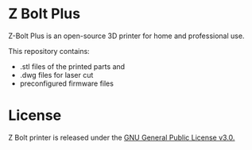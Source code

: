 # Z Bolt Plus

Z-Bolt Plus is an open-source 3D printer for home and professional use. 

This repository contains: 
- .stl files of the printed parts and 
- .dwg files for laser cut
- preconfigured firmware files

# License
Z Bolt printer is released under the [GNU General Public License v3.0.](https://opensource.org/licenses/GPL-3.0)
